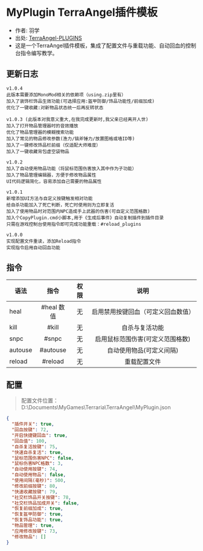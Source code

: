 # MyPlugin TerraAngel插件模板

- 作者: 羽学
- 出处: [TerraAngel-PLUGINS](https://github.com/UnrealMultiple/TerraAngel/blob/master/PLUGINS.md)
- 这是一个TerraAngel插件模板，集成了配置文件与重载功能、自动回血的控制台指令编写教学。

## 更新日志

```
v1.0.4
此版本需要添加MonoMod相关的依赖项（using.zip里有）
加入了装饰栏饰品生效功能(可选择应用:盔甲防御/饰品功能性/前缀加成)
优化了一键收藏:对新物品状态统一后再反转状态

v1.0.3 (此版本对我意义重大,在我完成更新时,我父亲已经离开人世)
加入了打开物品管理器时的音效播放  
优化了物品管理器的模糊搜索功能  
加入了常见的物品修改参数(渔力/镐斧锤力/放置图格或墙ID等)  
加入了一键修改饰品栏前缀（仅适配大师难度）  
加入了一键收藏背包虚空袋物品  

v1.0.2
加入了自动使用物品功能（将鼠标范围伤害放入其中作为子功能）
加入了物品管理编辑器，方便于修改物品属性
UI代码逻辑简化，容易添加自己需要的物品属性

v1.0.1
新增添加UI方法与自定义按键触发相对功能
给自杀功能加入了死亡判断，死亡时使用则为立即复活
加入了使用物品时对范围内NPC造成手上武器的伤害(可自定义范围格数)
加入个CopyPlugin.cmd小脚本,用于《生成后事件》自动复制插件到插件目录
只需在游戏控制台使用指令即可完成功能重载：#reload_plugins

v1.0.0
实现配置文件重读，添加Reload指令
实现指令启用自动回血功能
```

## 指令

| 语法                             | 指令  |       权限       |                   说明                   |
| -------------------------------- | :---: | :--------------: | :--------------------------------------: |
| heal  | #heal 数值 |  无    |    启用禁用按键回血（可定义回血数值）    |
| kill  | #kill |  无    |    自杀与复活功能    |
| snpc  | #snpc |  无    |    启用鼠标范围伤害(可定义范围格数)    |
| autouse  | #autouse |  无    |    自动使用物品(可定义间隔)    |
| reload  | #reload |   无    |    重载配置文件    |

## 配置
> 配置文件位置：D:\Documents\MyGames\Terraria\TerraAngel\MyPlugin.json
```json
{
  "插件开关": true,
  "回血按键": 72,
  "开启快捷键回血": true,
  "回血值": 100,
  "自杀复活按键": 75,
  "快速自杀复活": true,
  "鼠标范围伤害NPC": false,
  "鼠标伤害NPC格数": 3,
  "自动使用按键": 74,
  "自动使用物品": false,
  "使用间隔(毫秒)": 500,
  "修改前缀按键": 80,
  "快速收藏按键": 79,
  "社交栏饰品开关按键": 78,
  "社交栏饰品加成开关": false,
  "恢复前缀加成": true,
  "恢复盔甲防御": true,
  "恢复饰品功能": true,
  "物品管理": true,
  "应用修改按键": 73,
  "修改物品": []
}
```
